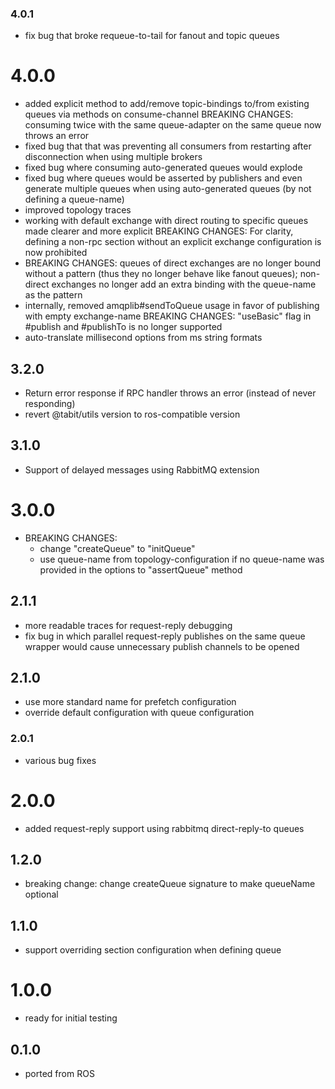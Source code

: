 ### 4.0.1
* fix bug that broke requeue-to-tail for fanout and topic queues

# 4.0.0
* added explicit method to add/remove topic-bindings to/from existing queues via methods on consume-channel
  BREAKING CHANGES: consuming twice with the same queue-adapter on the same queue now throws an error
* fixed bug that that was preventing all consumers from restarting after disconnection when using multiple brokers
* fixed bug where consuming auto-generated queues would explode
* fixed bug where queues would be asserted by publishers and even generate multiple queues when using auto-generated
  queues (by not defining a queue-name)
* improved topology traces  
* working with default exchange with direct routing to specific queues made clearer and more explicit
  BREAKING CHANGES: For clarity, defining a non-rpc section without an explicit exchange configuration is now prohibited 
* BREAKING CHANGES: queues of direct exchanges are no longer bound without a pattern (thus they no longer behave like fanout queues);
  non-direct exchanges no longer add an extra binding with the queue-name as the pattern
* internally, removed amqplib#sendToQueue usage in favor of publishing with empty exchange-name
  BREAKING CHANGES: "useBasic" flag in #publish and #publishTo is no longer supported
* auto-translate millisecond options from ms string formats

## 3.2.0
* Return error response if RPC handler throws an error (instead of never responding)
* revert @tabit/utils version to ros-compatible version

## 3.1.0
* Support of delayed messages using RabbitMQ extension

# 3.0.0
* BREAKING CHANGES: 
  * change "createQueue" to "initQueue"
  * use queue-name from topology-configuration if no queue-name was provided in the options to "assertQueue" method  

## 2.1.1
* more readable traces for request-reply debugging
* fix bug in which parallel request-reply publishes on the same queue wrapper would cause 
  unnecessary publish channels to be opened

## 2.1.0
* use more standard name for prefetch configuration
* override default configuration with queue configuration

### 2.0.1
* various bug fixes

# 2.0.0
* added request-reply support using rabbitmq direct-reply-to queues

## 1.2.0
* breaking change: change createQueue signature to make queueName optional

## 1.1.0
* support overriding section configuration when defining queue

# 1.0.0
* ready for initial testing

## 0.1.0
* ported from ROS